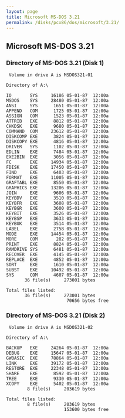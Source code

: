 ```yaml
---
layout: page
title: Microsoft MS-DOS 3.21
permalink: /disks/pcx86/dos/microsoft/3.21/
---
```


Microsoft MS-DOS 3.21
---

### Directory of MS-DOS 3.21 (Disk 1)

	 Volume in drive A is MSDOS321-01

	Directory of A:\

	IO       SYS     16186 05-01-87  12:00a
	MSDOS    SYS     28480 05-01-87  12:00a
	ANSI     SYS      1651 05-01-87  12:00a
	APPEND   COM      1725 05-01-87  12:00a
	ASSIGN   COM      1523 05-01-87  12:00a
	ATTRIB   EXE      8812 05-01-87  12:00a
	CHKDSK   EXE      9680 05-01-87  12:00a
	COMMAND  COM     23612 05-01-87  12:00a
	DISKCOMP EXE      3824 05-01-87  12:00a
	DISKCOPY EXE      4816 05-01-87  12:00a
	DRIVER   SYS      1102 05-01-87  12:00a
	EDLIN    EXE      7484 05-01-87  12:00a
	EXE2BIN  EXE      3056 05-01-87  12:00a
	FC       EXE     14934 05-01-87  12:00a
	FDISK    EXE     17450 05-01-87  12:00a
	FIND     EXE      6403 05-01-87  12:00a
	FORMAT   EXE     11005 05-01-87  12:00a
	GRAFTABL EXE      8550 05-01-87  12:00a
	GRAPHICS EXE     13206 05-01-87  12:00a
	JOIN     EXE      9606 05-01-87  12:00a
	KEYBDV   EXE      3510 05-01-87  12:00a
	KEYBFR   EXE      3608 05-01-87  12:00a
	KEYBGR   EXE      3600 05-01-87  12:00a
	KEYBIT   EXE      3526 05-01-87  12:00a
	KEYBSP   EXE      3633 05-01-87  12:00a
	KEYBUK   EXE      3514 05-01-87  12:00a
	LABEL    EXE      2758 05-01-87  12:00a
	MODE     EXE     14454 05-01-87  12:00a
	MORE     COM       282 05-01-87  12:00a
	PRINT    EXE      8824 05-01-87  12:00a
	RAMDRIVE SYS      6481 05-01-87  12:00a
	RECOVER  EXE      4145 05-01-87  12:00a
	REPLACE  EXE      4852 05-01-87  12:00a
	SORT     EXE      1610 05-01-87  12:00a
	SUBST    EXE     10492 05-01-87  12:00a
	SYS      COM      4607 05-01-87  12:00a
	       36 file(s)     273001 bytes

	Total files listed:
	       36 file(s)     273001 bytes
	                       70656 bytes free

### Directory of MS-DOS 3.21 (Disk 2)

	 Volume in drive A is MSDOS321-02

	Directory of A:\

	BACKUP   EXE     24264 05-01-87  12:00a
	DEBUG    EXE     15647 05-01-87  12:00a
	GWBASIC  EXE     78864 05-01-87  12:00a
	LINK     EXE     39172 05-01-87  12:00a
	RESTORE  EXE     22348 05-01-87  12:00a
	SHARE    EXE      8592 05-01-87  12:00a
	TREE     EXE      9330 05-01-87  12:00a
	XCOPY    EXE      5402 05-01-87  12:00a
	        8 file(s)     203619 bytes

	Total files listed:
	        8 file(s)     203619 bytes
	                      153600 bytes free
